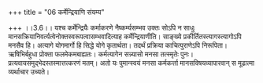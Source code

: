 +++
title = "06 कर्मेन्द्रियाणि संयम्य"

+++
।।3.6।। यश्च कर्मेन्द्रियैः कर्माकरणे नैष्कर्म्यसम्भव उक्तः सोऽपि न साधुः
मानसक्रियानिवर्त्यत्वेनोक्तस्वरूपत्वासम्भवादित्याह
कर्मेन्द्रियाणीति। साङ्ख्ये प्रकीर्तितस्त्यागस्त्यागोऽपि मनसैव हि।
अत्यागे योगमार्गो हि सिद्धे योगे कृतार्थता। तदर्थं प्रक्रिया
काचित्पुराणेऽपि निरूपिता। ऋषिभिर्बहुधा प्रोक्ता फलमेकमबाह्यतः।
कर्मत्यागेन सन्न्यासो मनसा तत्स्मृतेः पुनः।
प्रत्यवायसमुद्भेदस्तस्मात्तत्करणं मतम्। अतो यः पुमान्स्वयं मनसा
कर्मकर्त्ता मानसविषयव्यापारवान् स मूढात्मा व्यर्थाचार उच्यते।
